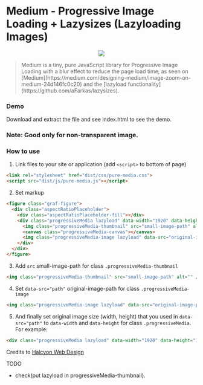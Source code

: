 


# Medium - Progressive Image Loading + Lazysizes (Lazyloading Images)

<p align="center">
  <img src="screenshots/screenshot.jpg" style="max-width:200px;">
</p>

<blockquote>Medium is a tiny, pure JavaScript library for Progressive Image Loading with a blur effect to reduce the page load time; as seen on [Medium](https://medium.com/designing-medium/image-zoom-on-medium-24d146fc0c20) and the [lazyload functionality](https://github.com/aFarkas/lazysizes). </blockquote>

### Demo

Download and extract the file and see index.html to see the demo.


### Note: Good only for non-transparent image.

### How to use

1. Link files to your site or application (add `<script>` to bottom of page)

  ```html
  <link rel="stylesheet" href="dist/css/pure-media.css">
  <script src="dist/js/pure-media.js"></script>
  ```

2. Set markup 

  ```html
  <figure class="graf-figure">
    <div class="aspectRatioPlaceholder">
      <div class="aspectRatioPlaceholder-fill"></div>
      <div class="progressiveMedia lazyload" data-width="1920" data-height="1080">
        <img class="progressiveMedia-thumbnail" src="small-image-path" alt="" />
        <canvas class="progressiveMedia-canvas"></canvas>
        <img class="progressiveMedia-image lazyload" data-src="original-image-path" alt="" />
      </div>
    </div>
  </figure>
  ```

3. Add `src` small-image-path for class  `.progressiveMedia-thumbnail` 

  ```html
  <img class="progressiveMedia-thumbnail" src="small-image-path" alt="" />
  ```

4. Set `data-src="path"` original-image-path for class `.progressiveMedia-image` 

  ```html
  <img class="progressiveMedia-image lazyload" data-src="original-image-path" alt="" />
  ```

5. And finally set original image size (width, height) that you used in `data-src="path"` to `data-width` and `data-height` for class `.progressiveMedia`. For example:

  ```html
  <div class="progressiveMedia lazyload" data-width="1920" data-height="1080">
  ```

Credits to <a href="https://halcyonwebdesign.com.ph/" target="_blank">Halcyon Web Design</a>
<br>

TODO
- check(put lazyload in progressiveMedia-thumbnail).

